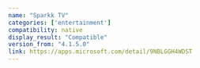 ```yaml
---
name: "Sparkk TV"
categories: ['entertainment']
compatibility: native
display_result: "Compatible"
version_from: "4.1.5.0"
link: https://apps.microsoft.com/detail/9NBLGGH4WDST
---
```

